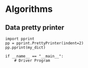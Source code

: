 Algorithms
==========

## Data pretty printer
```
import pprint
pp = pprint.PrettyPrinter(indent=2)
pp.pprint(my_dict)

if __name__ == "__main__":
    # Driver Program
```